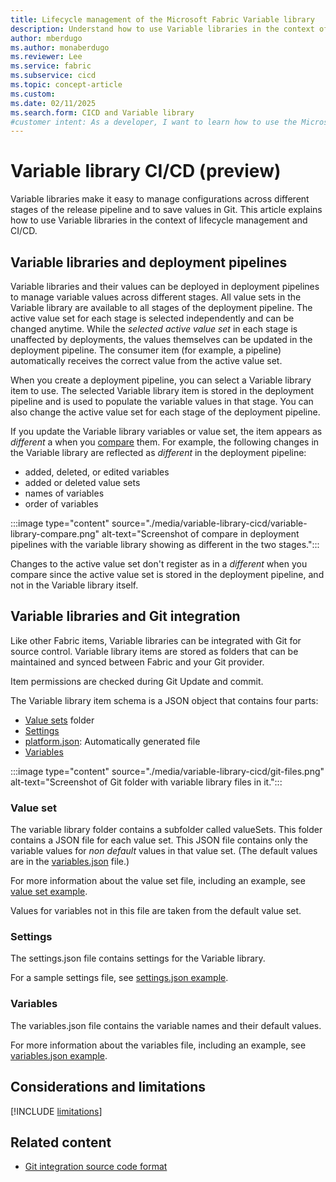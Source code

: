 ```yaml
---
title: Lifecycle management of the Microsoft Fabric Variable library
description: Understand how to use Variable libraries in the context of lifecycle management and CI/CD.
author: mberdugo
ms.author: monaberdugo
ms.reviewer: Lee
ms.service: fabric
ms.subservice: cicd
ms.topic: concept-article
ms.custom:
ms.date: 02/11/2025
ms.search.form: CICD and Variable library
#customer intent: As a developer, I want to learn how to use the Microsoft Fabric Variable library tool to manage my content lifecycle.
---
```


# Variable library CI/CD (preview)

Variable libraries make it easy to manage configurations across different stages of the release pipeline and to save values in Git. This article explains how to use Variable libraries in the context of lifecycle management and CI/CD.

## Variable libraries and deployment pipelines

Variable libraries and their values can be deployed in deployment pipelines to manage variable values across different stages. All value sets in the Variable library are available to all stages of the deployment pipeline. The active value set for each stage is selected independently and can be changed anytime. While the *selected active value set* in each stage is unaffected by deployments, the values themselves can be updated in the deployment pipeline. The consumer item (for example, a pipeline) automatically receives the correct value from the active value set.

When you create a deployment pipeline, you can select a Variable library item to use. The selected Variable library item is stored in the deployment pipeline and is used to populate the variable values in that stage. You can also change the active value set for each stage of the deployment pipeline.

If you update the Variable library variables or value set, the item appears as *different* a when you [compare](../deployment-pipelines/compare-pipeline-content.md) them.
For example, the following changes in the Variable library are reflected as *different* in the deployment pipeline:

* added, deleted, or edited variables
* added or deleted value sets
* names of variables
* order of variables

:::image type="content" source="./media/variable-library-cicd/variable-library-compare.png" alt-text="Screenshot of compare in deployment pipelines with the variable library showing as different in the two stages.":::

Changes to the active value set don't register as in a *different* when you compare since the active value set is stored in the deployment pipeline, and not in the Variable library itself.

## Variable libraries and Git integration

Like other Fabric items, Variable libraries can be integrated with Git for source control. Variable library items are stored as folders that can be maintained and synced between Fabric and your Git provider.

Item permissions are checked during Git Update and commit.

The Variable library item schema is a JSON object that contains four parts:

* [Value sets](#value-set) folder
* [Settings](#settings)
* [platform.json](/rest/api/fabric/articles/item-management/definitions/item-definition-overview#platform-file): Automatically generated file
* [Variables](#variables)

:::image type="content" source="./media/variable-library-cicd/git-files.png" alt-text="Screenshot of Git folder with variable library files in it.":::

### Value set

The variable library folder contains a subfolder called valueSets. This folder contains a JSON file for each value set. This JSON file contains only the variable values for *non default* values in that value set. (The default values are in the [variables.json](#variables) file.)

For more information about the value set file, including an example, see [value set example](/rest/api/fabric/articles/item-management/definitions/variable-library-definition#valueset).

Values for variables not in this file are taken from the default value set.

### Settings

The settings.json file contains settings for the Variable library.

For a sample settings file, see [settings.json example](/rest/api/fabric/articles/item-management/definitions/variable-library-definition#settingsjson-example-).

### Variables

The variables.json file contains the variable names and their default values.

For more information about the variables file, including an example, see [variables.json example](/rest/api/fabric/articles/item-management/definitions/variable-library-definition#variables).

## Considerations and limitations

 [!INCLUDE [limitations](./includes/variable-library-limitations.md)]

## Related content

* [Git integration source code format](../git-integration/source-code-format.md)
